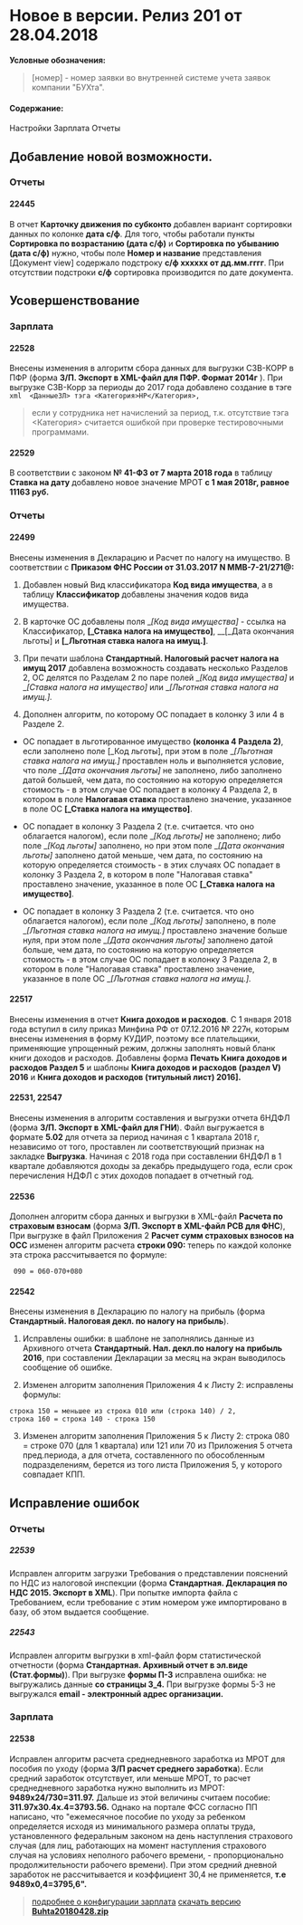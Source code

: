 ﻿
# Новое в версии. Релиз 201 от 28.04.2018

**Условные обозначения:**
 >[номер] - номер заявки во внутренней системе учета заявок компании "БУХта".


#### Содержание:

Настройки
Зарплата
Отчеты

## Добавление новой возможности.

### Отчеты

#### 22445
В отчет __Карточку движения по субконто__ добавлен вариант сортировки данных по колонке __дата с/ф__.
Для того, чтобы работали пункты __Сортировка по возрастанию (дата с/ф)__ и __Сортировка по убыванию (дата с/ф)__ нужно, чтобы поле __Номер и название__ представления [Документ view] содержало подстроку __с/ф xxxxxx от дд.мм.гггг__.
При отсутствии подстроки __с/ф__ сортировка производится по дате документа.

## Усовершенствование

### Зарплата

#### 22528
Внесены изменения в алгоритм сбора данных для выгрузки СЗВ-КОРР в ПФР (форма __З/П. Экспорт в XML-файл для ПФР. Формат 2014г__ ).
При выгрузке СЗВ-Корр за периоды до 2017 года добавлено создание в тэге
``` xml  <ДанныеЗЛ> тэга <Категория>НР</Категория>, ```
> если у сотрудника нет начислений за период, т.к. отсутствие тэга <Категория> считается ошибкой  при проверке тестировочными программами.

#### 22529
В соответствии с законом __№ 41-ФЗ от 7 марта 2018 года__ в таблицу __Ставка на дату__ добавлено новое значение МРОТ __с 1 мая 2018г, равное 11163 руб.__

### Отчеты

#### 22499
Внесены изменения в Декларацию и Расчет по налогу на имущество.
В соответствии с __Приказом ФНС России от 31.03.2017 N ММВ-7-21/271@:__
1. Добавлен новый Вид классификатора __Код вида имущества__, а в таблицу __Классификатор__ добавлены значения кодов вида имущества.

2. В карточке ОС добавлены поля __[_Код вида имущества]__ - ссылка на Классификатор, __[_Ставка налога на имущество]__, __[_Дата окончания льготы] и __[_Льготная ставка налога на имущ.]__.

3. При печати шаблона __Стандартный. Налоговый расчет налога на имущ 2017__ добавлена возможность создавать несколько Разделов 2, ОС делятся по Разделам 2 по паре полей __[_Код вида имущества]__ и __[_Ставка налога на имущество]__ или __[_Льготная ставка налога на имущ.].__

4. Дополнен алгоритм, по которому ОС попадает в колонку 3 или 4 в Разделе 2.

- ОС попадает в льготированное имущество __(колонка 4 Раздела 2)__, если заполнено поле [_Код льготы], при этом в поле __[_Льготная ставка налога на имущ.]__ проставлен ноль и выполняется условие, что поле __[_Дата окончания льготы]__ не заполнено, либо заполнено датой большей, чем дата, по состоянию на которую определяется стоимость -
в этом случае ОС попадает в колонку 4 Раздела 2, в котором в поле __Налогавая ставка__ проставлено значение, указанное в поле ОС __[_Ставка налога на имущество]__.

- ОС попадает в колонку 3 Раздела 2 (т.е. считается. что оно облагается налогом), если поле __[_Код льготы]__ не заполнено; либо поле __[_Код льготы]__ заполнено, но при этом поле __[_Дата окончания льготы]__ заполнено датой меньше, чем дата, по состоянию на которую определяется стоимость -
в этих случаях ОС попадает в колонку 3 Раздела 2, в котором в поле "Налогавая ставка" проставлено значение, указанное в поле ОС __[_Ставка налога на имущество]__.

- ОС попадает в колонку 3 Раздела 2 (т.е. считается. что оно облагается налогом), если поле __[_Код льготы]__ заполнено, в поле __[_Льготная ставка налога на имущ.]__ проставлено значение больше нуля, при этом поле __[_Дата окончания льготы]__ заполнено датой больше, чем дата, по состоянию на которую определяется стоимость -
в этом случае ОС попадает в колонку 3 Раздела 2, в котором в поле "Налогавая ставка" проставлено значение, указанное в поле ОС __[_Льготная ставка налога на имущ.].__

#### 22517
Внесены изменения в отчет __Книга доходов и расходов__.
С 1 января 2018 года вступил в силу приказ Минфина РФ от 07.12.2016 № 227н, которым внесены изменения в форму КУДИР, поэтому все плательщики, применяющие упрощенный режим, должны заполнять новый бланк книги доходов и расходов.
Добавлены форма __Печать Книга доходов и расходов Раздел 5__ и шаблоны __Книга доходов и расходов (раздел V) 2016__ и __Книга доходов и расходов (титульный лист) 2016].__

#### 22531, 22547
Внесены изменения в алгоритм составления и выгрузки отчета 6НДФЛ (форма __З/П. Экспорт в XML-файл для ГНИ__).
Файл выгружается в формате __5.02__ для отчета за период начиная с 1 квартала 2018 г, независимо от того, проставлен ли соответствующий признак на закладке __Выгрузка__.
Начиная с 2018 года при составлении 6НДФЛ в 1 квартале добавляются доходы за декабрь предыдущего года, если срок перечисления НДФЛ с этих доходов попадает в отчетный год.

#### 22536
Дополнен алгоритм сбора данных и выгрузки в XML-файл __Расчета по страховым взносам__ (форма __З/П. Экспорт в XML-файл РСВ для ФНС__),
При выгрузке в файл Приложения 2 __Расчет сумм страховых взносов на ОСС__ изменен алгоритм расчета __строки 090:__
теперь по каждой колонке эта строка рассчитывается по формуле:
```
 090 = 060-070+080
```

#### 22542
Внесены изменения в Декларацию по налогу на прибыль (форма __Стандартный. Налоговая декл. по налогу на прибыль__).

1. Исправлены ошибки: в шаблоне не заполнялись данные из Архивного отчета __Стандартный. Нал. декл.по налогу на прибыль 2016__, при составлении Декларации за месяц на экран выводилось сообщение об ошибке.

2. Изменен алгоритм заполнения Приложения 4 к Листу 2: исправлены формулы:

```
строка 150 = меньшее из строка 010 или (строка 140) / 2,
строка 160 = строка 140 - строка 150
```

3. Изменен алгоритм заполнения Приложения 5 к Листу 2: строка 080 = строке 070 (для 1 квартала) или 121 или 70 из Приложения 5 отчета пред.периода, а для отчета, составленного по обособленным подразделениям, берется из того листа Приложения 5, у которого совпадает КПП.

## Исправление ошибок

### Отчеты

##### 22539
Исправлен алгоритм загрузки Требования о представлении пояснений по НДС из налоговой инспекции (форма __Стандартная. Декларация по НДС 2015. Экспорт в XML__).
При попытке импорта файла с Требованием, если требование с этим номером уже импортировано в базу, об этом выдается сообщение.

##### 22543
Исправлен алгоритм выгрузки в xml-файл форм статистической отчетности (форма __Стандартная. Архивный отчет в эл.виде (Стат.формы)__).
При выгрузке __формы П-3__ исправлена ошибка: не выгружались данные __со страницы 3_4.__ При выгрузке формы 5-З не выгружался __email - электронный адрес организации.__

### Зарплата

#### 22538
Исправлен алгоритм расчета среднедневного заработка из МРОТ для пособия по уходу (форма __З/П расчет среднего заработка__).
Если средний заработок отсутствует, или меньше МРОТ, то расчет среднедневного заработка нужно выполнить из МРОТ: __9489x24/730=311.97.__ Дальше из этой величины считаем пособие: __311.97x30.4x.4=3793.56.__
Однако на портале ФСС согласно ПП написано, что "ежемесячное пособие по уходу за ребенком определяется исходя из минимального размера оплаты труда, установленного федеральным законом на день наступления страхового случая (для лиц, работающих на момент наступления страхового случая на условиях неполного рабочего времени, - пропорционально продолжительности рабочего времени). При этом средний дневной заработок не рассчитывается и коэффициент 30,4 не применяется, __т.е 9489x0,4=3795,6".__


> [подробнее о конфигурации зарплата](Стандартная_Зарплата.htm)
[скачать версию **Buhta20180428.zip**](Buhta20180428.zip)



